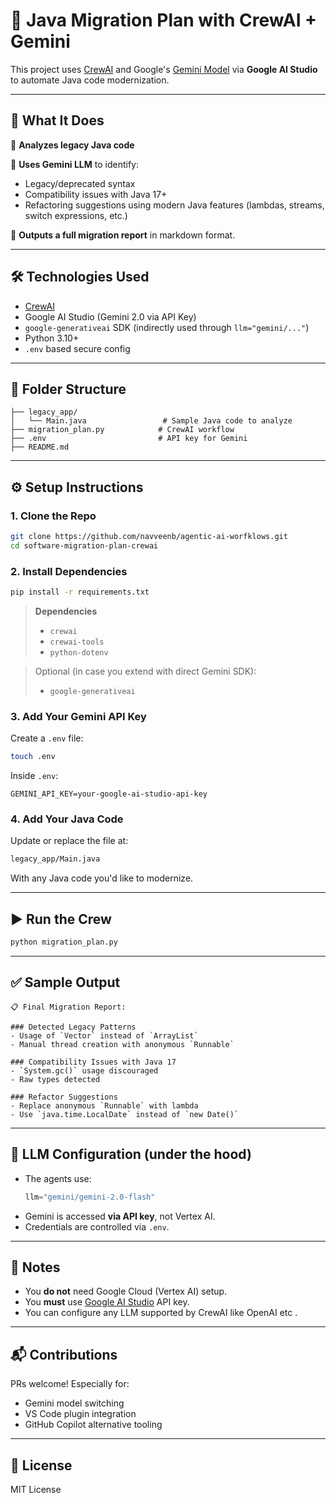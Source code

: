 # 🧠 Java Migration Plan with CrewAI + Gemini

This project uses [CrewAI](https://docs.crewai.com/) and Google's [Gemini Model](https://aistudio.google.com//) via **Google AI Studio** to automate Java code modernization.

---

## 🚀 What It Does

🔎 **Analyzes legacy Java code**  

🧠 **Uses Gemini LLM** to identify:
- Legacy/deprecated syntax
- Compatibility issues with Java 17+
- Refactoring suggestions using modern Java features (lambdas, streams, switch expressions, etc.)

📝 **Outputs a full migration report** in markdown format.

---

## 🛠️ Technologies Used

- [CrewAI](https://github.com/joaomdmoura/crewai)
- Google AI Studio (Gemini 2.0 via API Key)
- `google-generativeai` SDK (indirectly used through `llm="gemini/..."`)
- Python 3.10+
- `.env` based secure config

---

## 📂 Folder Structure

```
├── legacy_app/
│   └── Main.java                 # Sample Java code to analyze
├── migration_plan.py            # CrewAI workflow
├── .env                         # API key for Gemini
├── README.md
```

---

## ⚙️ Setup Instructions

### 1. Clone the Repo

```bash
git clone https://github.com/navveenb/agentic-ai-worfklows.git
cd software-migration-plan-crewai
```

### 2. Install Dependencies

```bash
pip install -r requirements.txt
```

> **Dependencies**
> - `crewai`
> - `crewai-tools`
> - `python-dotenv`

> Optional (in case you extend with direct Gemini SDK):
> - `google-generativeai`

### 3. Add Your Gemini API Key

Create a `.env` file:

```bash
touch .env
```

Inside `.env`:

```env
GEMINI_API_KEY=your-google-ai-studio-api-key
```

### 4. Add Your Java Code

Update or replace the file at:

```bash
legacy_app/Main.java
```

With any Java code you'd like to modernize.

---

## ▶️ Run the Crew

```bash
python migration_plan.py
```

---

## ✅ Sample Output

```
📋 Final Migration Report:

### Detected Legacy Patterns
- Usage of `Vector` instead of `ArrayList`
- Manual thread creation with anonymous `Runnable`

### Compatibility Issues with Java 17
- `System.gc()` usage discouraged
- Raw types detected

### Refactor Suggestions
- Replace anonymous `Runnable` with lambda
- Use `java.time.LocalDate` instead of `new Date()`
```

---

## 🤖 LLM Configuration (under the hood)

- The agents use:
  ```python
  llm="gemini/gemini-2.0-flash"
  ```
- Gemini is accessed **via API key**, not Vertex AI.
- Credentials are controlled via `.env`.

---

## 📌 Notes

- You **do not** need Google Cloud (Vertex AI) setup.
- You **must** use [Google AI Studio](https://makersuite.google.com/app/apikey) API key.
- You can configure any LLM supported by CrewAI like OpenAI etc .

---

## 📬 Contributions

PRs welcome! Especially for:
- Gemini model switching
- VS Code plugin integration
- GitHub Copilot alternative tooling

---

## 📄 License

MIT License

